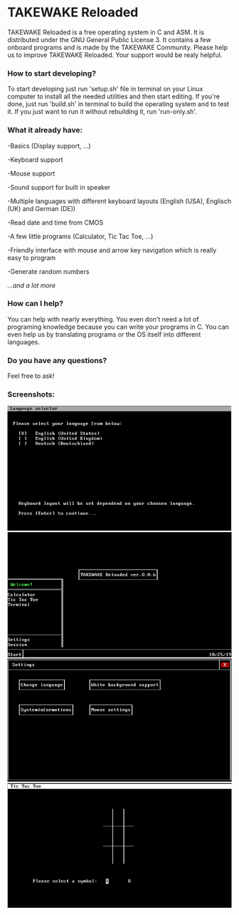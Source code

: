 # TAKEWAKE Reloaded
TAKEWAKE Reloaded is a free operating system in C and ASM.
It is distributed under the GNU General Public License 3.
It contains a few onboard programs and is made by the TAKEWAKE Community.
Please help us to improve TAKEWAKE Reloaded.
Your support would be realy helpful.

### How to start developing?
To start developing just run 'setup.sh' file in terminal on your Linux computer to install all the needed utilities and then start editing.
If you're done, just run 'build.sh' in terminal to build the operating system and to test it.
If you just want to run it without rebuilding it, run 'run-only.sh'.

### What it already have:
-Basics (Display support, ...)

-Keyboard support

-Mouse support

-Sound support for built in speaker

-Multiple languages with different keyboard layouts (English (USA), Englisch (UK) and German (DE))

-Read date and time from CMOS

-A few little programs (Calculator, Tic Tac Toe, ...)

-Friendly interface with mouse and arrow key navigation which is really easy to program

-Generate random numbers

_...and a lot more_

### How can I help?
You can help with nearly everything.
You even don't need a lot of programing knowledge because you can write your programs in C.
You can even help us by translating programs or the OS itself into different languages.

### Do you have any questions?
Feel free to ask!

### Screenshots:
![screenshot1](https://raw.githubusercontent.com/Techcrafter/TAKEWAKE-Reloaded/master/SCREENSHOTS/screenshot1.png)
![screenshot2](https://raw.githubusercontent.com/Techcrafter/TAKEWAKE-Reloaded/master/SCREENSHOTS/screenshot2.png)
![screenshot3](https://raw.githubusercontent.com/Techcrafter/TAKEWAKE-Reloaded/master/SCREENSHOTS/screenshot3.png)
![screenshot4](https://raw.githubusercontent.com/Techcrafter/TAKEWAKE-Reloaded/master/SCREENSHOTS/screenshot4.png)

